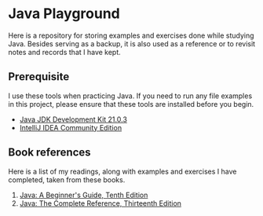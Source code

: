 # Java Playground

Here is a repository for storing examples and exercises done while studying Java. 
Besides serving as a backup, it is also used as a reference or to revisit notes 
and records that I have kept.

## Prerequisite

I use these tools when practicing Java. If you need to run any file examples in 
this project, please ensure that these tools are installed before you begin.

- [Java JDK Development Kit 21.0.3][0]
- [IntelliJ IDEA Community Edition][1]

## Book references

Here is a list of my readings, along with examples and exercises I have 
completed, taken from these books.

1. [Java: A Beginner's Guide, Tenth Edition][3]
2. [Java: The Complete Reference, Thirteenth Edition][4]

[0]: https://www.oracle.com/java/technologies/downloads/#java21
[1]: https://www.jetbrains.com/idea/download/?section=windows
[3]: https://www.mhprofessional.com/java-a-beginner-s-guide-tenth-edition-9781265054632-usa
[4]: https://www.mhprofessional.com/java-the-complete-reference-thirteenth-edition-9781265058432-usa

